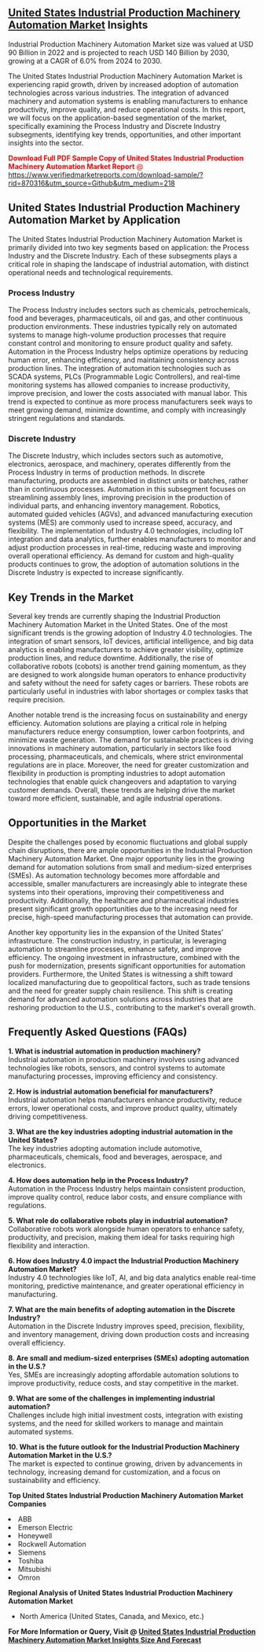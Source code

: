 <h2><a href="https://www.verifiedmarketreports.com/download-sample/?rid=870316&amp;utm_source=Github&amp;utm_medium=218" target="_blank">United States Industrial Production Machinery Automation Market</a> Insights</h2><p>Industrial Production Machinery Automation Market size was valued at USD 90 Billion in 2022 and is projected to reach USD 140 Billion by 2030, growing at a CAGR of 6.0% from 2024 to 2030.</p><p><p>The United States Industrial Production Machinery Automation Market is experiencing rapid growth, driven by increased adoption of automation technologies across various industries. The integration of advanced machinery and automation systems is enabling manufacturers to enhance productivity, improve quality, and reduce operational costs. In this report, we will focus on the application-based segmentation of the market, specifically examining the Process Industry and Discrete Industry subsegments, identifying key trends, opportunities, and other important insights into the sector.</p> <p><p><span class=""><span style="color: #ff0000;"><strong>Download Full PDF Sample Copy of United States Industrial Production Machinery Automation Market Report</strong> @ </span><a href="https://www.verifiedmarketreports.com/download-sample/?rid=870316&amp;utm_source=Github&amp;utm_medium=218" target="_blank">https://www.verifiedmarketreports.com/download-sample/?rid=870316&amp;utm_source=Github&amp;utm_medium=218</a></span></p></p> <h2>United States Industrial Production Machinery Automation Market by Application</h2> <p>The United States Industrial Production Machinery Automation Market is primarily divided into two key segments based on application: the Process Industry and the Discrete Industry. Each of these subsegments plays a critical role in shaping the landscape of industrial automation, with distinct operational needs and technological requirements.</p> <h3>Process Industry</h3> <p>The Process Industry includes sectors such as chemicals, petrochemicals, food and beverages, pharmaceuticals, oil and gas, and other continuous production environments. These industries typically rely on automated systems to manage high-volume production processes that require constant control and monitoring to ensure product quality and safety. Automation in the Process Industry helps optimize operations by reducing human error, enhancing efficiency, and maintaining consistency across production lines. The integration of automation technologies such as SCADA systems, PLCs (Programmable Logic Controllers), and real-time monitoring systems has allowed companies to increase productivity, improve precision, and lower the costs associated with manual labor. This trend is expected to continue as more process manufacturers seek ways to meet growing demand, minimize downtime, and comply with increasingly stringent regulations and standards.</p> <h3>Discrete Industry</h3> <p>The Discrete Industry, which includes sectors such as automotive, electronics, aerospace, and machinery, operates differently from the Process Industry in terms of production methods. In discrete manufacturing, products are assembled in distinct units or batches, rather than in continuous processes. Automation in this subsegment focuses on streamlining assembly lines, improving precision in the production of individual parts, and enhancing inventory management. Robotics, automated guided vehicles (AGVs), and advanced manufacturing execution systems (MES) are commonly used to increase speed, accuracy, and flexibility. The implementation of Industry 4.0 technologies, including IoT integration and data analytics, further enables manufacturers to monitor and adjust production processes in real-time, reducing waste and improving overall operational efficiency. As demand for custom and high-quality products continues to grow, the adoption of automation solutions in the Discrete Industry is expected to increase significantly.</p> <h2>Key Trends in the Market</h2> <p>Several key trends are currently shaping the Industrial Production Machinery Automation Market in the United States. One of the most significant trends is the growing adoption of Industry 4.0 technologies. The integration of smart sensors, IoT devices, artificial intelligence, and big data analytics is enabling manufacturers to achieve greater visibility, optimize production lines, and reduce downtime. Additionally, the rise of collaborative robots (cobots) is another trend gaining momentum, as they are designed to work alongside human operators to enhance productivity and safety without the need for safety cages or barriers. These robots are particularly useful in industries with labor shortages or complex tasks that require precision.</p> <p>Another notable trend is the increasing focus on sustainability and energy efficiency. Automation solutions are playing a critical role in helping manufacturers reduce energy consumption, lower carbon footprints, and minimize waste generation. The demand for sustainable practices is driving innovations in machinery automation, particularly in sectors like food processing, pharmaceuticals, and chemicals, where strict environmental regulations are in place. Moreover, the need for greater customization and flexibility in production is prompting industries to adopt automation technologies that enable quick changeovers and adaptation to varying customer demands. Overall, these trends are helping drive the market toward more efficient, sustainable, and agile industrial operations.</p> <h2>Opportunities in the Market</h2> <p>Despite the challenges posed by economic fluctuations and global supply chain disruptions, there are ample opportunities in the Industrial Production Machinery Automation Market. One major opportunity lies in the growing demand for automation solutions from small and medium-sized enterprises (SMEs). As automation technology becomes more affordable and accessible, smaller manufacturers are increasingly able to integrate these systems into their operations, improving their competitiveness and productivity. Additionally, the healthcare and pharmaceutical industries present significant growth opportunities due to the increasing need for precise, high-speed manufacturing processes that automation can provide.</p> <p>Another key opportunity lies in the expansion of the United States’ infrastructure. The construction industry, in particular, is leveraging automation to streamline processes, enhance safety, and improve efficiency. The ongoing investment in infrastructure, combined with the push for modernization, presents significant opportunities for automation providers. Furthermore, the United States is witnessing a shift toward localized manufacturing due to geopolitical factors, such as trade tensions and the need for greater supply chain resilience. This shift is creating demand for advanced automation solutions across industries that are reshoring production to the U.S., contributing to the market's overall growth.</p> <h2>Frequently Asked Questions (FAQs)</h2> <p><strong>1. What is industrial automation in production machinery?</strong><br>Industrial automation in production machinery involves using advanced technologies like robots, sensors, and control systems to automate manufacturing processes, improving efficiency and consistency.</p> <p><strong>2. How is industrial automation beneficial for manufacturers?</strong><br>Industrial automation helps manufacturers enhance productivity, reduce errors, lower operational costs, and improve product quality, ultimately driving competitiveness.</p> <p><strong>3. What are the key industries adopting industrial automation in the United States?</strong><br>The key industries adopting automation include automotive, pharmaceuticals, chemicals, food and beverages, aerospace, and electronics.</p> <p><strong>4. How does automation help in the Process Industry?</strong><br>Automation in the Process Industry helps maintain consistent production, improve quality control, reduce labor costs, and ensure compliance with regulations.</p> <p><strong>5. What role do collaborative robots play in industrial automation?</strong><br>Collaborative robots work alongside human operators to enhance safety, productivity, and precision, making them ideal for tasks requiring high flexibility and interaction.</p> <p><strong>6. How does Industry 4.0 impact the Industrial Production Machinery Automation Market?</strong><br>Industry 4.0 technologies like IoT, AI, and big data analytics enable real-time monitoring, predictive maintenance, and greater operational efficiency in manufacturing.</p> <p><strong>7. What are the main benefits of adopting automation in the Discrete Industry?</strong><br>Automation in the Discrete Industry improves speed, precision, flexibility, and inventory management, driving down production costs and increasing overall efficiency.</p> <p><strong>8. Are small and medium-sized enterprises (SMEs) adopting automation in the U.S.?</strong><br>Yes, SMEs are increasingly adopting affordable automation solutions to improve productivity, reduce costs, and stay competitive in the market.</p> <p><strong>9. What are some of the challenges in implementing industrial automation?</strong><br>Challenges include high initial investment costs, integration with existing systems, and the need for skilled workers to manage and maintain automated systems.</p> <p><strong>10. What is the future outlook for the Industrial Production Machinery Automation Market in the U.S.?</strong><br>The market is expected to continue growing, driven by advancements in technology, increasing demand for customization, and a focus on sustainability and efficiency.</p> </p><p><strong>Top United States Industrial Production Machinery Automation Market Companies</strong></p><div data-test-id=""><p><li>ABB</li><li> Emerson Electric</li><li> Honeywell</li><li> Rockwell Automation</li><li> Siemens</li><li> Toshiba</li><li> Mitsubishi</li><li> Omron</li></p><div><strong>Regional Analysis of&nbsp;United States Industrial Production Machinery Automation Market</strong></div><ul><li dir="ltr"><p dir="ltr">North America&nbsp;(United States, Canada, and Mexico, etc.)</p></li></ul><p><strong>For More Information or Query, Visit @&nbsp;</strong><strong><a href="https://www.verifiedmarketreports.com/product/industrial-production-machinery-automation-market/?utm_source=Github&amp;utm_medium=218" target="_blank">United States Industrial Production Machinery Automation Market Insights Size And Forecast</a></strong></p></div>
